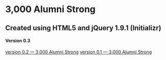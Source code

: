 3,000 Alumni Strong
===================

## Created using HTML5 and jQuery 1.9.1 (Initializr)

#### Version 0.3

[version 0.2 — 3,000 Alumni Strong](http://i.imgur.com/SrrG093.jpg "3,000 Alumni Strong")
[version 0.1 — 3,000 Alumni Strong](http://i.imgur.com/ctigLrQ.jpg "3,000 Alumni Strong")
